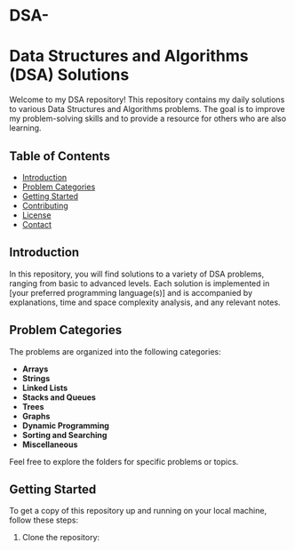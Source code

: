 # DSA-
# Data Structures and Algorithms (DSA) Solutions

Welcome to my DSA repository! This repository contains my daily solutions to various Data Structures and Algorithms problems. The goal is to improve my problem-solving skills and to provide a resource for others who are also learning.

## Table of Contents

- [Introduction](#introduction)
- [Problem Categories](#problem-categories)
- [Getting Started](#getting-started)
- [Contributing](#contributing)
- [License](#license)
- [Contact](#contact)

## Introduction

In this repository, you will find solutions to a variety of DSA problems, ranging from basic to advanced levels. Each solution is implemented in [your preferred programming language(s)] and is accompanied by explanations, time and space complexity analysis, and any relevant notes.

## Problem Categories

The problems are organized into the following categories:

- **Arrays**
- **Strings**
- **Linked Lists**
- **Stacks and Queues**
- **Trees**
- **Graphs**
- **Dynamic Programming**
- **Sorting and Searching**
- **Miscellaneous**

Feel free to explore the folders for specific problems or topics.

## Getting Started

To get a copy of this repository up and running on your local machine, follow these steps:

1. Clone the repository:
   ```bash
  
